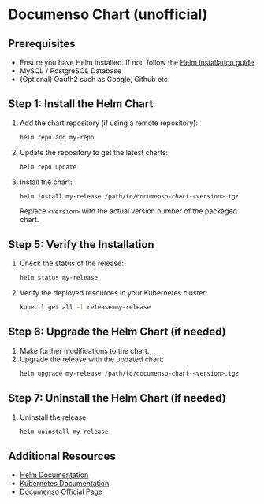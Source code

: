 # Documenso Chart (unofficial)

## Prerequisites
- Ensure you have Helm installed. If not, follow the [Helm installation guide](https://helm.sh/docs/intro/install/).
- MySQL / PostgreSQL Database
- (Optional) Oauth2 such as Google, Github etc.


## Step 1: Install the Helm Chart
1. Add the chart repository (if using a remote repository):
    ```sh
    helm repo add my-repo 
    ```
2. Update the repository to get the latest charts:
    ```sh
    helm repo update
    ```
3. Install the chart:
    ```sh
    helm install my-release /path/to/documenso-chart-<version>.tgz
    ```
    Replace `<version>` with the actual version number of the packaged chart.

## Step 5: Verify the Installation
1. Check the status of the release:
    ```sh
    helm status my-release
    ```
2. Verify the deployed resources in your Kubernetes cluster:
    ```sh
    kubectl get all -l release=my-release
    ```

## Step 6: Upgrade the Helm Chart (if needed)
1. Make further modifications to the chart.
2. Upgrade the release with the updated chart:
    ```sh
    helm upgrade my-release /path/to/documenso-chart-<version>.tgz
    ```

## Step 7: Uninstall the Helm Chart (if needed)
1. Uninstall the release:
    ```sh
    helm uninstall my-release
    ```

## Additional Resources
- [Helm Documentation](https://helm.sh/docs/)
- [Kubernetes Documentation](https://kubernetes.io/docs/)
- [Documenso Official Page](https://documenso.com)
